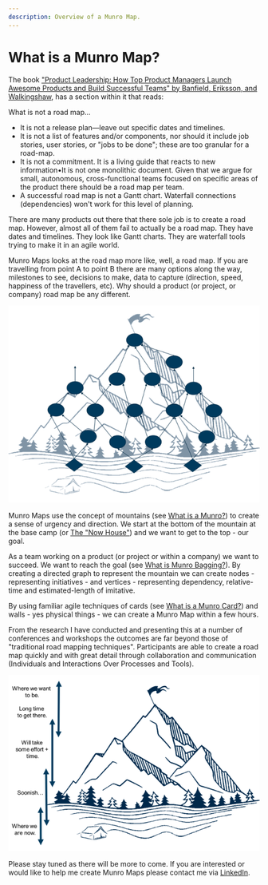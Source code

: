 ```yaml
---
description: Overview of a Munro Map.
---
```


# What is a Munro Map?

The book ["Product Leadership: How Top Product Managers Launch Awesome Products and Build Successful Teams" by Banfield, Eriksson, and Walkingshaw](https://books.google.com.au/books?id=UrbZDgAAQBAJ&vq=gantt&source=gbs_navlinks_s), has a section within it that reads: 

What is not a road map...

* It is not a release plan—leave out specific dates and timelines.
* It is not a list of features and/or components, nor should it include job stories, user stories, or "jobs to be done"; these are too granular for a road-map.
* It is not a commitment. It is a living guide that reacts to new information•It is not one monolithic document. Given that we argue for small, autonomous, cross-functional teams focused on specific areas of the product there should be a road map per team.
* A successful road map is not a Gantt chart. Waterfall connections \(dependencies\) won't work for this level of planning.

There are many products out there that there sole job is to create a road map. However, almost all of them  fail to actually be a road map. They have dates and timelines. They look like Gantt charts. They are waterfall tools trying to make it in an agile world. 

Munro Maps looks at the road map more like, well, a road map. If you are travelling from point A to point B there are many options along the way, milestones to see, decisions to make, data to capture \(direction, speed, happiness of the travellers, etc\). Why should a product \(or project, or company\) road map be any different. 

![Munro Map - from The Now House to the Summit Goal](../.gitbook/assets/map1.png)

Munro Maps use the concept of mountains \(see [What is a Munro?](../scottish-munros/what-is-a-munro.md)\) to create a sense of urgency and direction. We start at the bottom of the mountain at the base camp \(or [The "Now House"](the-now-house.md)\) and we want to get to the top - our goal. 

As a team working on a product \(or project or within a company\) we want to succeed. We want to reach the goal \(see [What is Munro Bagging?](../scottish-munros/what-is-munro-bagging.md)\). By creating a directed graph to represent the mountain we can create nodes - representing initiatives - and vertices - representing dependency, relative-time and estimated-length of imitative.

By using familiar agile techniques of cards \(see [What is a Munro Card?](what-is-a-munro-card.md)\) and walls - yes physical things - we can create a Munro Map within a few hours. 

From the research I have conducted and presenting this at a number of conferences and workshops the outcomes are far beyond those of "traditional road mapping techniques". Participants are able to create a road map quickly and with great detail through collaboration and communication \(Individuals and Interactions Over Processes and Tools\). 

![Munro Maps don&apos;t throw out the Time aspect - instead time is relative and fluid.](../.gitbook/assets/map2.png)

Please stay tuned as there will be more to come.  If you are interested or would like to help me create Munro Maps please contact me via [LinkedIn](https://www.linkedin.com/in/maddogmikeb/). 


